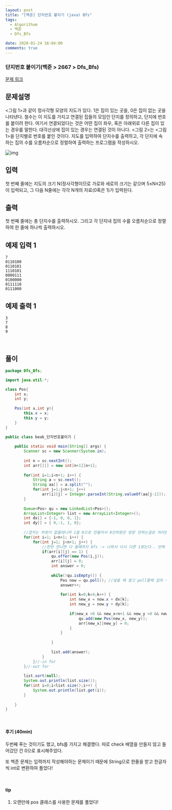 ```yaml
---
layout: post
title: "[백준] 단지번호 붙이기 (java) Bfs"
tags:
  - Algorithum
  - 백준
  - Dfs_Bfs

date: 2020-01-24 16:04:00
comments: true
---
```




###   단지번호 붙이기(백준 > 2667 > Dfs_Bfs)

[문제 링크](https://www.acmicpc.net/problem/2667 )

## 문제설명

<그림 1>과 같이 정사각형 모양의 지도가 있다. 1은 집이 있는 곳을, 0은 집이 없는 곳을 나타낸다. 철수는 이 지도를 가지고 연결된 집들의 모임인 단지를 정의하고, 단지에 번호를 붙이려 한다. 여기서 연결되었다는 것은 어떤 집이 좌우, 혹은 아래위로 다른 집이 있는 경우를 말한다. 대각선상에 집이 있는 경우는 연결된 것이 아니다. <그림 2>는 <그림 1>을 단지별로 번호를 붙인 것이다. 지도를 입력하여 단지수를 출력하고, 각 단지에 속하는 집의 수를 오름차순으로 정렬하여 출력하는 프로그램을 작성하시오.

![img](https://www.acmicpc.net/upload/images/ITVH9w1Gf6eCRdThfkegBUSOKd.png)

## 입력

첫 번째 줄에는 지도의 크기 N(정사각형이므로 가로와 세로의 크기는 같으며 5≤N≤25)이 입력되고, 그 다음 N줄에는 각각 N개의 자료(0혹은 1)가 입력된다.

## 출력

첫 번째 줄에는 총 단지수를 출력하시오. 그리고 각 단지내 집의 수를 오름차순으로 정렬하여 한 줄에 하나씩 출력하시오.

## 예제 입력 1

```
7
0110100
0110101
1110101
0000111
0100000
0111110
0111000
```

## 예제 출력 1

```
3
7
8
9
```

<br>

## 풀이

```java
package Dfs_Bfs;

import java.util.*;

class Pos{
	int x;
	int y;
	
	Pos(int x,int y){
		this.x = x;
		this.y = y;
	}
}

public class beak_단지번호붙이기 {
	
	public static void main(String[] args) {
		Scanner sc = new Scanner(System.in);
		
		int n = sc.nextInt();
		int arr[][] = new int[n+1][n+1];
		
		for(int i=1;i<n+1; i++) {
			String a = sc.next();
			String aa[] = a.split("");
			for(int j=1;j<n+1; j++)
				arr[i][j] = Integer.parseInt(String.valueOf(aa[j-1]));
		}
		
		Queue<Pos> qu = new LinkedList<Pos>();
		ArrayList<Integer> list = new ArrayList<Integer>();
		int dx[] = {-1, 0, 0, 1};
		int dy[] = { 0,-1, 1, 0};
		
		//겹치는 부분이 없을테니까 1을 0으로 만들어서 0인부분은 방문 안하는걸로 처리한다.
		for(int i=1; i<n+1; i++) {
			for(int j=1; j<n+1; j++) {
				//한번 만나면 다 돌떄까지 bfs -> 나와서 다시 다른 1찾는다.. 반복
				if(arr[i][j] == 1) {
					qu.offer(new Pos(i,j));
					arr[i][j] = 0;
					int answer = 0;
					
					while(!qu.isEmpty()) {
						Pos now = qu.poll(); //넣을 때 말고 poll할때 집의 수 하나찍 check & answer++
						answer++;
						
						for(int k=0;k<4;k++) {
							int new_x = now.x + dx[k];
							int new_y = now.y + dy[k];
							
							if(new_x >0 && new_x<n+1 && new_y >0 && new_y<n+1 && arr[new_x][new_y] == 1) {
								qu.add(new Pos(new_x, new_y));
								arr[new_x][new_y] = 0;
							}
						}
						
					}
					
					list.add(answer);
				}
			}//-in for
		}//-out for
		
		list.sort(null);
		System.out.println(list.size());
		for(int i=0;i<list.size();i++) {
			System.out.println(list.get(i));
		}
		
	}
}

```

<br>

#### 후기 (40min)

두번째 푸는 것이기도 했고, bfs를 가지고 해결했다. 따로 check 배열을 만들지 않고 들어갔던 건 0으로 표시해주었다. <br>

또 백준 문제는 입력까지 작성해야하는 문제이기 때문에 String으로 한줄을 받고 한글자씩 int로 변환하여 풀었다!

<br>

#### tip

1. 오랜만에 pos 클래스를 사용한 문제를 풀었다!

<br>
